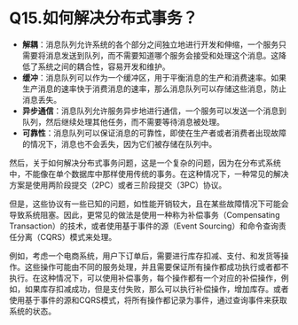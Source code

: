 # Q15.如何解决分布式事务？

+ **解耦**：消息队列允许系统的各个部分之间独立地进行开发和伸缩，一个服务只需要将消息发送到队列，而不需要知道哪个服务会接受和处理这个消息。这降低了系统之间的耦合性，容易开发和维护。
+ **缓冲**：消息队列可以作为一个缓冲区，用于平衡消息的生产和消费速率。如果生产消息的速率快于消费消息的速率，那么消息队列可以存储这些消息，防止消息丢失。
+ **异步通信**：消息队列允许服务异步地进行通信，一个服务可以发送一个消息到队列，然后继续处理其他任务，而不需要等待消息被处理。
+ **可靠性**：消息队列可以保证消息的可靠性，即使在生产者或者消费者出现故障的情况下，消息也不会丢失，因为它们被存储在队列中。

然后，关于如何解决分布式事务问题，这是一个复杂的问题，因为在分布式系统中，不能像在单个数据库中那样使用传统的事务。在这种情况下，一种常见的解决方案是使用两阶段提交（2PC）或者三阶段提交（3PC）协议。

但是，这些协议有一些已知的问题，如性能开销较大，且在某些故障情况下可能会导致系统阻塞。因此，更常见的做法是使用一种称为补偿事务（Compensating Transaction）的技术，或者使用基于事件的源（Event Sourcing）和命令查询责任分离（CQRS）模式来处理。

例如，考虑一个电商系统，用户下订单后，需要进行库存扣减、支付、和发货等操作。这些操作可能由不同的服务处理，并且需要保证所有操作都成功执行或者都不执行。在这种情况下，可以使用补偿事务，每个操作都有一个对应的补偿操作，例如，如果库存扣减成功，但是支付失败，那么可以执行补偿操作，增加库存。或者使用基于事件的源和CQRS模式，将所有操作都记录为事件，通过查询事件来获取系统的状态。
